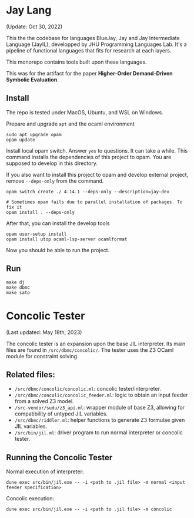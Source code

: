 Jay Lang
=====

(Update: Oct 30, 2022)

This the the codebase for languages BlueJay, Jay and Jay Intermediate Language (JayIL), developped by JHU Programming Languages Lab. It's a pipeline of functional languages that fits for research at each layers.

This monorepo contains tools built upon these languages.

This was for the artifact for the paper **Higher-Order Demand-Driven Symbolic Evaluation**.

Install
-------

The repo is tested under MacOS, Ubuntu, and WSL on Windows.

Prepare and upgrade `apt` and the ocaml environment
```
sudo apt upgrade opam
opam update
```

Install local opam switch. Answer `yes` to questions. It can take a while.
This command installs the dependencies of this project to opam. You are supposed to develop in this directory.

If you also want to install this project to opam and develop external project, remove `--deps-only` from the command.

```
opam switch create ./ 4.14.1 --deps-only --description=jay-dev

# Sometimes opam fails due to parallel installation of packages. To fix it
opam install . --deps-only
```

After that, you can install the develop tools
```
opam user-setup install
opam install utop ocaml-lsp-server ocamlformat
```

Now you should be able to run the project.


Run
---

```
make dj
make dbmc
make sato
```

Concolic Tester
================

(Last updated: May 18th, 2023)

The concolic tester is an expansion upon the base JIL interpreter. Its main files are found in `/src/dbmc/concolic/`. The tester uses the Z3 OCaml module for constraint solving.

Related files:
---
- `/src/dbmc/concolic/concolic.ml`: concolic tester/interpreter.
- `/src/dbmc/concolic/concolic_feeder.ml`: logic to obtain an input feeder from a solved Z3 model.
- `/src-vendor/sudu/z3_api.ml`: wrapper module of base Z3, allowing for compatibility of untyped JIL variables.
- `/src/dbmc/riddler.ml`: helper functions to generate Z3 formulae given JIL variables.
- `/src/bin/jil.ml`: driver program to run normal interpreter or concolic tester.

Running the Concolic Tester
---
Normal execution of interpreter:
```
dune exec src/bin/jil.exe -- -i <path to .jil file> -m normal <input feeder specification>
```

Concolic execution:
```
dune exec src/bin/jil.exe -- -i <path to .jil file> -m concolic
```